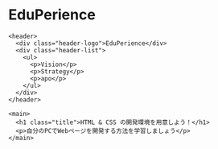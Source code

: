 # EduPerience
<!DOCTYPE html>
<html>
  <head>
    <link rel="stylesheet" href="stylesheet.css">
    <meta charset="utf-8">
    <title>Progate</title>
  </head>
  <body>
    
    <header>
      <div class="header-logo">EduPerience</div>
      <div class="header-list">
        <ul>
          <p>Vision</p>
          <p>Strategy</p>
          <p>apo</p>
        </ul>
      </div>
    </header>

    <main>
      <h1 class="title">HTML & CSS の開発環境を用意しよう！</h1>
      <p>自分のPCでWebページを開発する方法を学習しましょう</p>
    </main>

  </body>
</html>
